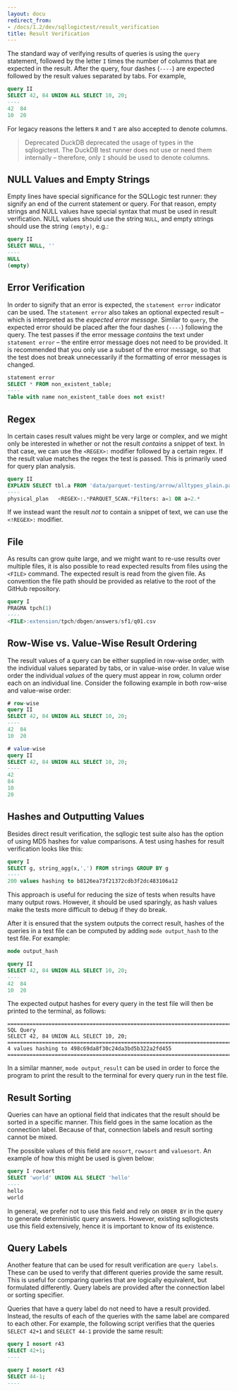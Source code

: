 ```yaml
---
layout: docu
redirect_from:
- /docs/1.2/dev/sqllogictest/result_verification
title: Result Verification
---
```


The standard way of verifying results of queries is using the `query` statement, followed by the letter `I` times the number of columns that are expected in the result. After the query, four dashes (`----`) are expected followed by the result values separated by tabs. For example,

```sql
query II
SELECT 42, 84 UNION ALL SELECT 10, 20;
----
42	84
10	20
```

For legacy reasons the letters `R` and `T` are also accepted to denote columns.

> Deprecated DuckDB deprecated the usage of types in the sqllogictest. The DuckDB test runner does not use or need them internally – therefore, only `I` should be used to denote columns.

## NULL Values and Empty Strings

Empty lines have special significance for the SQLLogic test runner: they signify an end of the current statement or query. For that reason, empty strings and NULL values have special syntax that must be used in result verification. NULL values should use the string `NULL`, and empty strings should use the string `(empty)`, e.g.:

```sql
query II
SELECT NULL, ''
----
NULL
(empty)
```

## Error Verification

In order to signify that an error is expected, the `statement error` indicator can be used. The `statement error` also takes an optional expected result – which is interpreted as the *expected error message*. Similar to `query`, the expected error should be placed after the four dashes (`----`) following the query. The test passes if the error message *contains* the text under `statement error` – the entire error message does not need to be provided. It is recommended that you only use a subset of the error message, so that the test does not break unnecessarily if the formatting of error messages is changed.

```sql
statement error
SELECT * FROM non_existent_table;
----
Table with name non_existent_table does not exist!
```

## Regex

In certain cases result values might be very large or complex, and we might only be interested in whether or not the result *contains* a snippet of text. In that case, we can use the `<REGEX>:` modifier followed by a certain regex. If the result value matches the regex the test is passed. This is primarily used for query plan analysis.

```sql
query II
EXPLAIN SELECT tbl.a FROM 'data/parquet-testing/arrow/alltypes_plain.parquet' tbl(a) WHERE a = 1 OR a = 2
----
physical_plan	<REGEX>:.*PARQUET_SCAN.*Filters: a=1 OR a=2.*
```

If we instead want the result *not* to contain a snippet of text, we can use the `<!REGEX>:` modifier.

## File

As results can grow quite large, and we might want to re-use results over multiple files, it is also possible to read expected results from files using the `<FILE>` command. The expected result is read from the given file. As convention the file path should be provided as relative to the root of the GitHub repository.

```sql
query I
PRAGMA tpch(1)
----
<FILE>:extension/tpch/dbgen/answers/sf1/q01.csv
```

## Row-Wise vs. Value-Wise Result Ordering

The result values of a query can be either supplied in row-wise order, with the individual values separated by tabs, or in value-wise order. In value wise order the individual *values* of the query must appear in row, column order each on an individual line. Consider the following example in both row-wise and value-wise order:

```sql
# row-wise
query II
SELECT 42, 84 UNION ALL SELECT 10, 20;
----
42	84
10	20

# value-wise
query II
SELECT 42, 84 UNION ALL SELECT 10, 20;
----
42
84
10
20
```

## Hashes and Outputting Values

Besides direct result verification, the sqllogic test suite also has the option of using MD5 hashes for value comparisons. A test using hashes for result verification looks like this:

```sql
query I
SELECT g, string_agg(x,',') FROM strings GROUP BY g
----
200 values hashing to b8126ea73f21372cdb3f2dc483106a12
```

This approach is useful for reducing the size of tests when results have many output rows. However, it should be used sparingly, as hash values make the tests more difficult to debug if they do break.

After it is ensured that the system outputs the correct result, hashes of the queries in a test file can be computed by adding `mode output_hash` to the test file. For example:

```sql
mode output_hash

query II
SELECT 42, 84 UNION ALL SELECT 10, 20;
----
42	84
10	20
```

The expected output hashes for every query in the test file will then be printed to the terminal, as follows:

```text
================================================================================
SQL Query
SELECT 42, 84 UNION ALL SELECT 10, 20;
================================================================================
4 values hashing to 498c69da8f30c24da3bd5b322a2fd455
================================================================================
```

In a similar manner, `mode output_result` can be used in order to force the program to print the result to the terminal for every query run in the test file.

## Result Sorting

Queries can have an optional field that indicates that the result should be sorted in a specific manner. This field goes in the same location as the connection label. Because of that, connection labels and result sorting cannot be mixed.

The possible values of this field are `nosort`, `rowsort` and `valuesort`. An example of how this might be used is given below:

```sql
query I rowsort
SELECT 'world' UNION ALL SELECT 'hello'
----
hello
world
```

In general, we prefer not to use this field and rely on `ORDER BY` in the query to generate deterministic query answers. However, existing sqllogictests use this field extensively, hence it is important to know of its existence.

## Query Labels

Another feature that can be used for result verification are `query labels`. These can be used to verify that different queries provide the same result. This is useful for comparing queries that are logically equivalent, but formulated differently. Query labels are provided after the connection label or sorting specifier.

Queries that have a query label do not need to have a result provided. Instead, the results of each of the queries with the same label are compared to each other. For example, the following script verifies that the queries `SELECT 42+1` and `SELECT 44-1` provide the same result:

```sql
query I nosort r43
SELECT 42+1;
----

query I nosort r43
SELECT 44-1;
----
```
